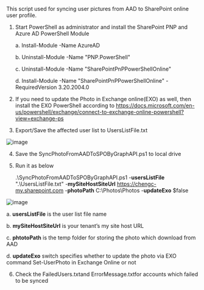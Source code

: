 This script used for syncing user pictures from AAD to SharePoint online user profile.

1. Start PowerShell as administrator and install the SharePoint PNP and Azure AD PowerShell Module

	a. Install-Module -Name AzureAD

	b. Uninstall-Module -Name "PNP.PowerShell"

	c. Uninstall-Module -Name "SharePointPnPPowerShellOnline"

	d. Install-Module -Name "SharePointPnPPowerShellOnline" -RequiredVersion 3.20.2004.0

2. If you need to update the Photo in Exchange online(EXO) as well, then install the EXO PowerShell according to https://docs.microsoft.com/en-us/powershell/exchange/connect-to-exchange-online-powershell?view=exchange-ps
3. Export/Save the affected user list to UsersListFile.txt

![image](https://user-images.githubusercontent.com/21354416/151517552-413b9ce5-7dc6-4fe5-be48-d7a98d241638.png)


4. Save the SyncPhotoFromAADToSPOByGraphAPI.ps1 to local drive
5. Run it as below 
	
	.\SyncPhotoFromAADToSPOByGraphAPI.ps1 -**usersListFile** ".\UsersListFile.txt" -**mySiteHostSiteUrl** https://chengc-my.sharepoint.com -**photoPath** C:\Photos\Photos -**updateExo** $false

![image](https://user-images.githubusercontent.com/21354416/151515934-0579cdb1-f2e9-4842-9042-20c5bf5c99fa.png)

a. **usersListFile** is the user list file name

b. **mySiteHostSiteUrl** is your tenant’s my site host URL

c. **phtotoPath** is the temp folder for storing the photo which download from AAD

d. **updateExo** switch specifies whether to update the photo via EXO command Set-UserPhoto in Exchange Online or not

6. Check the FailedUsers.txtand ErrorMessage.txtfor accounts which failed to be synced 
 





